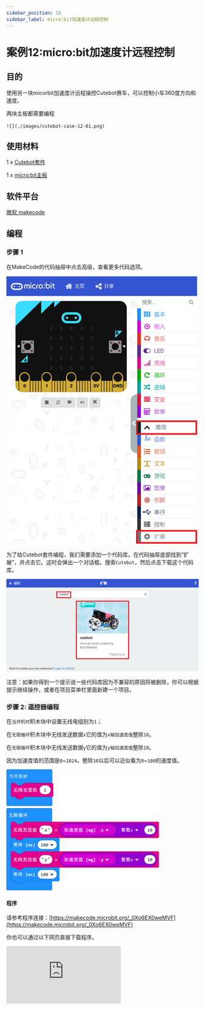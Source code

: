 ```yaml
---
sidebar_position: 15
sidebar_label: micro:bit加速度计远程控制
---
```


# 案例12:micro:bit加速度计远程控制

## 目的

使用另一块micorbit加速度计远程操控Cutebot赛车，可以控制小车360度方向和速度。

两块主板都需要编程

``![](./images/cutebot-case-12-01.png)``

## 使用材料


1 x [Cutebot套件](https://item.taobao.com/item.htm?spm=a1z10.3-c-s.w4002-18602834180.23.78b86655ZP5Yg8&id=598365555295)

1 x [micro:bit主板](https://item.taobao.com/item.htm?spm=a1z10.3-c-s.w4002-18602834180.30.5da66655OasAaH&id=562621059348)

## 软件平台

[微软 makecode](https://makecode.microbit.org/#)

## 编程

### 步骤 1
在MakeCode的代码抽屉中点击高级，查看更多代码选项。

![](./images/cutebot-pk-1.png)

为了给Cutebot套件编程，我们需要添加一个代码库。在代码抽屉底部找到“扩展”，并点击它。这时会弹出一个对话框。搜索`Cutebot`，然后点击下载这个代码库。

![](./images/cutebot-pk-11.png)

注意：如果你得到一个提示说一些代码库因为不兼容的原因将被删除，你可以根据提示继续操作，或者在项目菜单栏里面新建一个项目。

### 步骤 2: 遥控器编程

在`当开机时`积木块中设置无线电组别为`1`；

在`无限循环`积木块中无线发送数据`x`它的值为`x轴加速度值`整除`10`。

在`无限循环`积木块中无线发送数据`y`它的值为`y轴加速度值`整除`10`。

因为加速度值的范围是`0`~`1024`，整除`10`以后可以近似看为`0`~`100`的速度值。

![](./images/case_12_01.png)

#### 程序

请参考程序连接：[https://makecode.microbit.org/_0Xo6EX0weMVF](https://makecode.microbit.org/_0Xo6EX0weMVF)

你也可以通过以下网页直接下载程序。

<div
    style={{
        position: 'relative',
        paddingBottom: '60%',
        overflow: 'hidden',
    }}
>
    <iframe
        src="https://makecode.microbit.org/_0Xo6EX0weMVF"
        frameborder="0"
        sandbox="allow-popups allow-forms allow-scripts allow-same-origin"
        style={{
            position: 'absolute',
            width: '100%',
            height: '100%',
        }}
    />
</div>

### 步骤 3: 小车编程

在`当开机时`(开始)积木块中设置无线电组别为`1`，一定要和遥控端设置为同一组别，否则无法匹配。

然后在`当无线接收到数据`积木块中插入两次判断语句，分别判断无线电接收值`name`是否为`x`或者`y`；

当无线电收到的`name`值为`x`时，为加速度计`X`轴数据，将`value`值保存到`xValue`变量；

当无线电收到的`name`值为`y`时，为加速度计`Y`轴数据，将`value`值保存到`yValue`变量；

在`无限循环`积木块中，设置左轮速度为`yValue`+`xValue`，右轮速度为`yValue`-`xValue`。

![](./images/case_12_02.png)

#### 程序

请参考程序连接：[https://makecode.microbit.org/_CrmVWJCrD2au](https://makecode.microbit.org/_CrmVWJCrD2au)

你也可以通过以下网页直接下载程序。

<div
    style={{
        position: 'relative',
        paddingBottom: '60%',
        overflow: 'hidden',
    }}
>
    <iframe
        src="https://makecode.microbit.org/_CrmVWJCrD2au"
        frameborder="0"
        sandbox="allow-popups allow-forms allow-scripts allow-same-origin"
        style={{
            position: 'absolute',
            width: '100%',
            height: '100%',
        }}
    />
</div>

## 结论

micro:bit控制主板向某一个方向倾斜控制Cutebot小车的前进方向。

控制端的倾斜角度控制Cutebot小车的车速。

![](./images/cutebot-case-12.gif)

## 思考

## 常见问题

## 相关阅读
